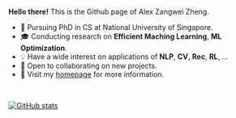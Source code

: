 **Hello there!** This is the Github page of Alex Zangwei Zheng.

- 📖 Pursuing PhD in CS at National University of Singapore.
- 🎓 Conducting research on **Efficient Maching Learning**, **ML Optimization**.
- 💡 Have a wide interest on applications of **NLP**, **CV**, **Rec**, **RL**, ...
- 👀 Open to collaborating on new projects.
- 💬 Visit my [homepage]([https://procko.pro](https://zhengzangw.github.io/)) for more information.

<br>

[![GitHub stats](https://github-readme-stats.vercel.app/api?username=zhengzangw)](https://github.com/anuraghazra/github-readme-stats)

<!---
zhengzangw/zhengzangw is a ✨ special ✨ repository because its `README.md` (this file) appears on your GitHub profile.
You can click the Preview link to take a look at your changes.
--->
